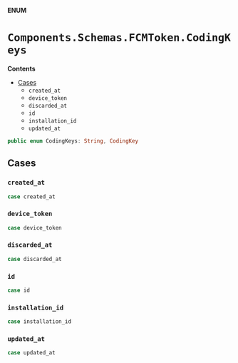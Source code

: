 **ENUM**

# `Components.Schemas.FCMToken.CodingKeys`

**Contents**

- [Cases](#cases)
  - `created_at`
  - `device_token`
  - `discarded_at`
  - `id`
  - `installation_id`
  - `updated_at`

```swift
public enum CodingKeys: String, CodingKey
```

## Cases
### `created_at`

```swift
case created_at
```

### `device_token`

```swift
case device_token
```

### `discarded_at`

```swift
case discarded_at
```

### `id`

```swift
case id
```

### `installation_id`

```swift
case installation_id
```

### `updated_at`

```swift
case updated_at
```
